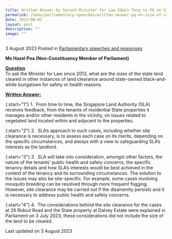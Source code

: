 ```yaml
---
title: Written Answer by Second Minister for Law Edwin Tong to PQ on Size of State Land Around Black-and-White Bungalows Cleared for Safety or Health Reasons Since 2013
permalink: /news/parliamentary-speeches/written-answer-pq-on-size-of-state-land-cleared-around-black-and-white-bungalows/
date: 2023-08-03
layout: post
description: ""
image: ""
---
```

3 August 2023 Posted in [Parliamentary speeches and responses](/news/parliamentary-speeches) 

<b>Ms Hazel Poa (Non-Constituency Member of Parliament)</b>

<b><u>Question</u></b>
<br>To ask the Minister for Law since 2013, what are the sizes of the state land cleared in other instances of land clearance around state-owned black-and-white bungalows for safety or health reasons.

<b><u>Written Answer:</u></b>

{:start="1"}
1.&nbsp; From time to time, the Singapore Land Authority (SLA) receives feedback, from the tenants of residential State properties it manages and/or other residents in the vicinity, on issues related to vegetated land located within and adjacent to the properties.

{:start="2"}
2.&nbsp; SLA’s approach to such cases, including whether site clearance is necessary, is to assess each case on its merits, depending on the specific circumstances, and always with a view to safeguarding SLA’s interests as the landlord.

{:start="3"}
3.&nbsp; SLA will take into consideration, amongst other factors, the nature of the tenants’ public health and safety concerns, the specific tenancy details and how SLA’s interests would be best achieved in the context of the tenancy and its surrounding circumstances. The solution to the issues may also be site-specific. For example, some cases involving mosquito breeding can be resolved through more frequent fogging. However, site clearance may be carried out if the disamenity persists and it is necessary to address public health and safety concerns.

{:start="4"}
4.&nbsp; The considerations behind the site clearance for the cases at 26 Ridout Road and the State property at Dalvey Estate were explained in Parliament on 3 July 2023; these considerations did not include the size of the land to be cleared.

<p class="right-side-updated">Last updated on 3 August 2023</p>
